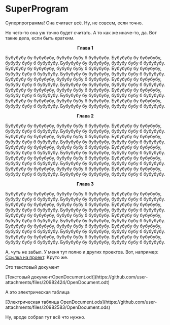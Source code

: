 # SuperProgram
Суперпрограмма! Она считает всё. Ну, не совсем, если точно.

Но чего-то она уж точно будет считать. А то как же иначе-то, да.
Вот такие дела, если быть кратким.

<center><b>Глава 1</b></center>
<p>Бубубубу бу бубубубу, бубубу бубу б бубубубу. Бубубубу бу бубубубу, бубубу бубу б бубубубу. Бубубубу бу бубубубу, бубубу бубу б бубубубу. Бубубубу бу бубубубу, бубубу бубу б бубубубу. Бубубубу бу бубубубу, бубубу бубу б бубубубу. Бубубубу бу бубубубу, бубубу бубу б бубубубу. Бубубубу бу бубубубу, бубубу бубу б бубубубу. Бубубубу бу бубубубу, бубубу бубу б бубубубу. Бубубубу бу бубубубу, бубубу бубу б бубубубу. Бубубубу бу бубубубу, бубубу бубу б бубубубу. Бубубубу бу бубубубу, бубубу бубу б бубубубу. Бубубубу бу бубубубу, бубубу бубу б бубубубу. Бубубубу бу бубубубу, бубубу бубу б бубубубу. Бубубубу бу бубубубу, бубубу бубу б бубубубу. Бубубубу бу бубубубу, бубубу бубу б бубубубу. </p>
<center><b>Глава 2</b></center>
<p>Бубубубу бу бубубубу, бубубу бубу б бубубубу. Бубубубу бу бубубубу, бубубу бубу б бубубубу. Бубубубу бу бубубубу, бубубу бубу б бубубубу. Бубубубу бу бубубубу, бубубу бубу б бубубубу. 
Бубубубу бу бубубубу, бубубу бубу б бубубубу. Бубубубу бу бубубубу, бубубу бубу б бубубубу. Бубубубу бу бубубубу, бубубу бубу б бубубубу. Бубубубу бу бубубубу, бубубу бубу б бубубубу. Бубубубу бу бубубубу, бубубу бубу б бубубубу. Бубубубу бу бубубубу, бубубу бубу б бубубубу. Бубубубу бу бубубубу, бубубу бубу б бубубубу. Бубубубу бу бубубубу, бубубу бубу б бубубубу. Бубубубу бу бубубубу, бубубу бубу б бубубубу. Бубубубу бу бубубубу, бубубу бубу б бубубубу. Бубубубу бу бубубубу, бубубу бубу б бубубубу. </p>
<center><b>Глава 3</b></center>
<p>Бубубубу бу бубубубу, бубубу бубу б бубубубу. Бубубубу бу бубубубу, бубубу бубу б бубубубу. Бубубубу бу бубубубу, бубубу бубу б бубубубу. Бубубубу бу бубубубу, бубубу бубу б бубубубу. 
Бубубубу бу бубубубу, бубубу бубу б бубубубу. Бубубубу бу бубубубу, бубубу бубу б бубубубу. Бубубубу бу бубубубу, бубубу бубу б бубубубу. Бубубубу бу бубубубу, бубубу бубу б бубубубу. Бубубубу бу бубубубу, бубубу бубу б бубубубу. Бубубубу бу бубубубу, бубубу бубу б бубубубу. Бубубубу бу бубубубу, бубубу бубу б бубубубу. Бубубубу бу бубубубу, бубубу бубу б бубубубу. Бубубубу бу бубубубу, бубубу бубу б бубубубу. Бубубубу бу бубубубу, бубубу бубу б бубубубу. Бубубубу бу бубубубу, бубубу бубу б бубубубу. </p>
<p>А, чуть не забыл. У меня тут полно и других проектов. Вот, например: <a href="https://github.com/VadimGoldfarb/IdeaGit">Ссылка на проект</a>. Круто же.</p>
  <P>Это текстовый документ</P>
[Текстовый документOpenDocument.odt](https://github.com/user-attachments/files/20982424/OpenDocument.odt)
  <p>А это электрическая таблица</p>
[Электрическая таблица OpenDocument.ods](https://github.com/user-attachments/files/20982583/OpenDocument.ods)

  <a href= "https://github.com/user-attachments/files/20982583/OpenDocument.ods"></a>
<p>Ну, вроде собрал тут всё что нужно. </p>
